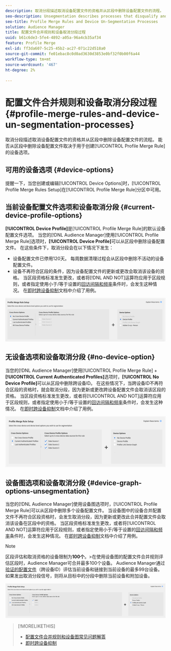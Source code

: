 ```yaml
---
description: 取消分段描述取消设备配置文件的资格并从区段中删除设备配置文件的流程。 能否从区段中删除设备配置文件取决于用于创建配置文件合并规则的设备选项。
seo-description: Unsegmentation describes processes that disqualify and remove device profiles from segments. Your ability to remove a device profile from a segment depends on the device option used to create a Profile Merge Rule.
seo-title: Profile Merge Rules and Device Un-Segmentation Processes
solution: Audience Manager
title: 配置文件合并规则和设备取消分段过程
uuid: b61c6de3-5fe4-4892-a05a-96a4cb35af34
feature: Profile Merge
exl-id: ff3da607-5c25-45b2-ac27-071c22d518a0
source-git-commit: fe01ebac8c0d0ad3630d3853e0bf32f0b00f6a44
workflow-type: tm+mt
source-wordcount: '467'
ht-degree: 2%

---
```


# 配置文件合并规则和设备取消分段过程 {#profile-merge-rules-and-device-un-segmentation-processes}

取消分段描述取消设备配置文件的资格并从区段中删除设备配置文件的流程。 能否从区段中删除设备配置文件取决于用于创建[!UICONTROL Profile Merge Rule]的设备选项。

## 可用的设备选项 {#device-options}

提醒一下，当您创建或编辑[!UICONTROL Device Options]时，[!UICONTROL Profile Merge Rules Setup]在[!UICONTROL Profile Merge Rule]分区中可用。

## 当前设备配置文件选项和设备取消分段 {#current-device-profile-options}

**[!UICONTROL Device Profile]**&#x200B;是[!UICONTROL Profile Merge Rule]的默认设备配置文件选项。 当您的[!DNL Audience Manager]使用[!UICONTROL Profile Merge Rule]选项时，**[!UICONTROL Device Profile]**&#x200B;可以从区段中删除设备配置文件。 在这些条件下，取消分段会在以下情况下发生：

* 设备配置文件已停用120天。 每周数据清理过程会从区段中删除不活动的设备配置文件。
* 设备不再符合区段的条件，因为设备配置文件的更新或更改会取消该设备的资格。 当区段资格标准发生更改，或者将[!DNL AND NOT]运算符应用于区段规则，或者指定使用小于/等于设置的[回访间隔和频率](../segments/recency-and-frequency.md)条件时，会发生这种情况。 在[即时跨设备抑制](instant-cross-device-suppression.md)文档中介绍了用例。

![仅设备](assets/device-only.png)

## 无设备选项和设备取消分段 {#no-device-option}

当您的[!DNL Audience Manager]使用[!UICONTROL Profile Merge Rule] + **[!UICONTROL Current Authenticated Profiles]**&#x200B;选项时，**[!UICONTROL No Device Profile]**&#x200B;可以从区段中删除跨设备ID。 在这些情况下，当跨设备ID不再符合区段的资格时，就会取消分段，因为更新或更改跨设备配置文件会取消该区段的资格。 当区段资格标准发生更改，或者将[!UICONTROL AND NOT]运算符应用于区段规则，或者指定使用小于/等于设置的[回访间隔和频率](../segments/recency-and-frequency.md)条件时，会发生这种情况。 在[即时跨设备抑制](instant-cross-device-suppression.md)文档中介绍了用例。

![](assets/current-no-device.png)

## 设备图选项和设备取消分段 {#device-graph-options-unsegmentation}

当您的[!DNL Audience Manager]使用设备图选项时，[!UICONTROL Profile Merge Rule]可以从区段中删除多个设备配置文件。 当设备图中的设备合并配置文件不再符合区段资格时，会发生取消分段，因为更新或更改此合并配置文件会取消该设备在区段中的资格。 当区段资格标准发生更改，或者将[!UICONTROL AND NOT]运算符应用于区段规则，或者指定使用小于/等于设置的[回访间隔和频率](../segments/recency-and-frequency.md)条件时，会发生这种情况。 在[即时跨设备抑制](instant-cross-device-suppression.md)文档中介绍了用例。

>[!NOTE]
>
>区段评估和取消资格的设备限制为&#x200B;**100个**。
>&#x200B;>在使用设备图的配置文件合并规则评估区段时，Audience Manager可合并最多100个设备。 Audience Manager通过[验证的配置文件](../../reference/visitor-authentication-states.md)（跨设备ID）评估当前设备和链接到当前设备的最多99台设备。 如果发出取消分段信号，则将从目标中的分段中删除当前设备和附加设备。

![](assets/last-device-graph.png)

>[!MORELIKETHIS]
>
>* [配置文件合并规则和设备图常见问题解答](../../faq/faq-profile-merge.md)
>* [即时跨设备抑制](instant-cross-device-suppression.md)
